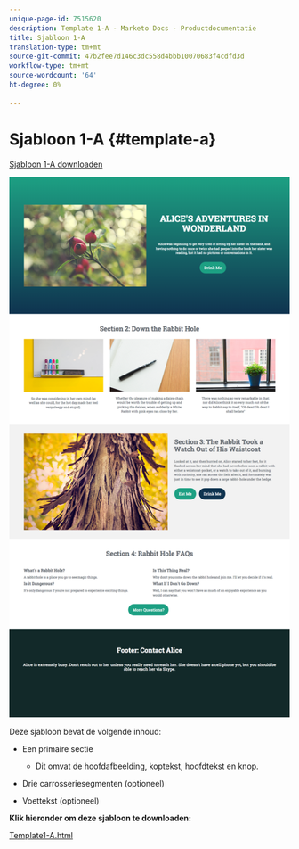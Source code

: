 ```yaml
---
unique-page-id: 7515620
description: Template 1-A - Marketo Docs - Productdocumentatie
title: Sjabloon 1-A
translation-type: tm+mt
source-git-commit: 47b2fee7d146c3dc558d4bbb10070683f4cdfd3d
workflow-type: tm+mt
source-wordcount: '64'
ht-degree: 0%

---
```



# Sjabloon 1-A {#template-a}

[Sjabloon 1-A downloaden](http://docs.marketo.com/download/attachments/7515620/template1-a.html?version=3&amp;modificationdate=1432834576000&amp;api=v2)

![](assets/image2015-5-28-10-3a1-3a40.png)

Deze sjabloon bevat de volgende inhoud:

* Een primaire sectie

   * Dit omvat de hoofdafbeelding, koptekst, hoofdtekst en knop.

* Drie carrosseriesegmenten (optioneel)
* Voettekst (optioneel)

**Klik hieronder om deze sjabloon te downloaden:**

[Template1-A.html](http://docs.marketo.com/download/attachments/7515620/template1-a.html?version=3&amp;modificationdate=1432834576000&amp;api=v2)
